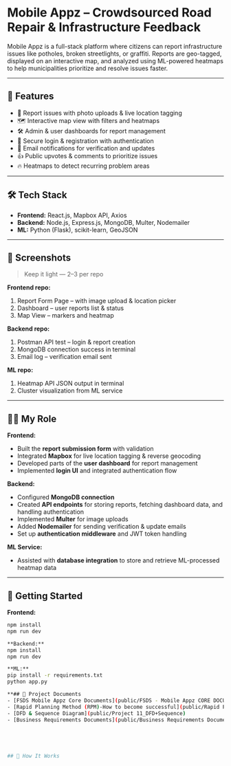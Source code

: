 # Mobile Appz – Crowdsourced Road Repair & Infrastructure Feedback

Mobile Appz is a full-stack platform where citizens can report infrastructure issues like potholes, broken streetlights, or graffiti. Reports are geo-tagged, displayed on an interactive map, and analyzed using ML-powered heatmaps to help municipalities prioritize and resolve issues faster.

---

## 🚀 Features
- 📍 Report issues with photo uploads & live location tagging  
- 🗺 Interactive map view with filters and heatmaps  
- 🛠 Admin & user dashboards for report management  
- 🔑 Secure login & registration with authentication  
- 📧 Email notifications for verification and updates  
- 👍 Public upvotes & comments to prioritize issues  
- 🔥 Heatmaps to detect recurring problem areas  

---

## 🛠 Tech Stack
- **Frontend:** React.js, Mapbox API, Axios  
- **Backend:** Node.js, Express.js, MongoDB, Multer, Nodemailer  
- **ML:** Python (Flask), scikit-learn, GeoJSON  

---

## 📸 Screenshots  
> Keep it light — 2–3 per repo

**Frontend repo:**
1. Report Form Page – with image upload & location picker  
2. Dashboard – user reports list & status  
3. Map View – markers and heatmap

**Backend repo:**
1. Postman API test – login & report creation  
2. MongoDB connection success in terminal  
3. Email log – verification email sent

**ML repo:**
1. Heatmap API JSON output in terminal  
2. Cluster visualization from ML service


---

## 👨‍💻 My Role

**Frontend:**  
- Built the **report submission form** with validation  
- Integrated **Mapbox** for live location tagging & reverse geocoding  
- Developed parts of the **user dashboard** for report management  
- Implemented **login UI** and integrated authentication flow  

**Backend:**  
- Configured **MongoDB connection**  
- Created **API endpoints** for storing reports, fetching dashboard data, and handling authentication  
- Implemented **Multer** for image uploads  
- Added **Nodemailer** for sending verification & update emails  
- Set up **authentication middleware** and JWT token handling  

**ML Service:**  
- Assisted with **database integration** to store and retrieve ML-processed heatmap data  

---

## 🏃 Getting Started

**Frontend:**
```bash
npm install
npm run dev

**Backend:**
npm install
npm run dev

**ML:**
pip install -r requirements.txt
python app.py

**## 📄 Project Documents
- [FSDS Mobile Appz Core Documents](public/FSDS - Mobile Appz CORE DOCUMENTS)
- [Rapid Planning Method (RPM)-How to become successful](public/Rapid Planning Method (RPM)-How to become successful)
- [DFD & Sequence Diagram](public/Project 11_DFD+Sequence)
- [Business Requirements Documents](public/Business Requirements Document)





## 🔗 How It Works
